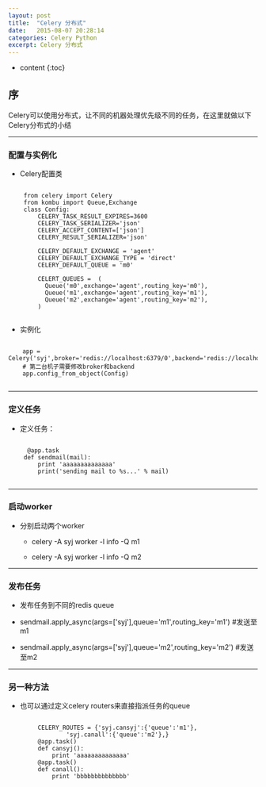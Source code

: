 ```yaml
---
layout: post
title:  "Celery 分布式"
date:   2015-08-07 20:28:14
categories: Celery Python
excerpt: Celery 分布式
---
```


* content
{:toc}


## 序

Celery可以使用分布式，让不同的机器处理优先级不同的任务，在这里就做以下Celery分布式的小结

---

### 配置与实例化

 * Celery配置类
    <pre><code>
    from celery import Celery
    from kombu import Queue,Exchange
    class Config:
        CELERY_TASK_RESULT_EXPIRES=3600
        CELERY_TASK_SERIALIZER='json'
        CELERY_ACCEPT_CONTENT=['json']
        CELERY_RESULT_SERIALIZER='json'

        CELERY_DEFAULT_EXCHANGE = 'agent'
        CELERY_DEFAULT_EXCHANGE_TYPE = 'direct'
        CELERY_DEFAULT_QUEUE = 'm0'

        CELERT_QUEUES =  (
          Queue('m0',exchange='agent',routing_key='m0'),
          Queue('m1',exchange='agent',routing_key='m1'),
          Queue('m2',exchange='agent',routing_key='m2'),
        )
    </code></pre>

 * 实例化
 <pre><code>
    app = Celery('syj',broker='redis://localhost:6379/0',backend='redis://localhost:6379/0',)
    # 第二台机子需要修改broker和backend
    app.config_from_object(Config)
 </code></pre>

---

### 定义任务

 * 定义任务：
    <pre><code>
     @app.task
    def sendmail(mail):
        print 'aaaaaaaaaaaaaa'
        print('sending mail to %s...' % mail)
    </code></pre>

---

### 启动worker

 * 分别启动两个worker

   * celery -A syj worker -l info -Q m1

   * celery -A syj worker -l info -Q m2

---

### 发布任务

 * 发布任务到不同的redis queue

 *  sendmail.apply_async(args=['syj'],queue='m1',routing_key='m1') #发送至m1

 *  sendmail.apply_async(args=['syj'],queue='m2',routing_key='m2') #发送至m2

---

### 另一种方法

 * 也可以通过定义celery routers来直接指派任务的queue

    <pre><code>
        CELERY_ROUTES = {'syj.cansyj':{'queue':'m1'},
                'syj.canall':{'queue':'m2'},}
        @app.task()
        def cansyj():
            print 'aaaaaaaaaaaaaa'
        @app.task()
        def canall():
            print 'bbbbbbbbbbbbbb'
    </code></pre>